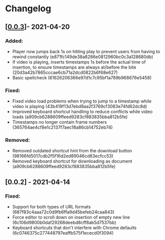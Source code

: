 # Changelog

## [[0.0.3](https://github.com/hackerlikecomputer/StratusLogger/releases/tag/v0.0.3)]- 2021-04-20

### Added:

- Player now jumps back 1s on hitting play to prevent users from having to rewind constantly (e871fc149de38a8286e0812960bc0c3a128680db)
- If video is playing, inserts timestamps 1s before the actual time of insertion, to ensure timestamps are always at/before the bite (20d3a42b7865cccae6cb71a2dcd0822b6f68e627)
- Basic spellcheck (61626206366e97d1c7c95bf1a789b968676e5458)

### Fixed:

- Fixed video load problems when trying to jump to a timestamp while video is playing (43b419f13d7ebd8aa2f3769cf3083e74fd62dc8d)
- Improved keyboard shortcut handling to reduce conflicts while video loads (a909cb6288609ffeed9283cf883835bba812b5fe)
- Timestamps no longer contain frame numbers (365764ae4cf8e1c2137f7aec18a86cb14752eb74)

### Removed:

- Removed outdated shortcut hint from the download button (98166fd5017cdb2f5f16d2ed89046cd83ecfcc53)
- Removed keyboard shortcut for downloading as document (a909cb6288609ffeed9283cf883835bba812b5fe)

## [0.0.2] - 2021-04-14

### Fixed:

- Support for both types of URL formats (687f83c4aaa72c0d9fb6ffa9d45befeb24caa843)
- Force editor to scroll down on insertion of empty new line (6c106d9800b0daf29268deebd8cff8ab5d7537bb)
- Keyboard shortcuts that don't interfere with Chrome defaults (6c0746375c277448797eaffb575f1ececd0f3094)
